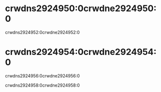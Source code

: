 # crwdns2924950:0crwdne2924950:0

crwdns2924952:0crwdne2924952:0

# crwdns2924954:0crwdne2924954:0

crwdns2924956:0crwdne2924956:0

crwdns2924958:0crwdne2924958:0